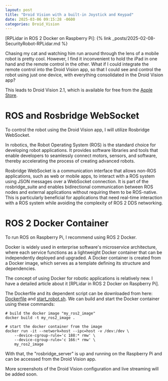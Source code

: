 ```yaml
---
layout: post
title: "Droid Vision with a built-in Joystick and Keypad"
date: 2025-03-06 09:15:28 -0600
categories: Droid_Vision
---
```


[RPLidar in ROS 2 Docker on Raspberry Pi]: {% link _posts/2025-02-08-SecurityRobot-RPLidar.md %}

Chasing my cat and watching him run around through the lens of a mobile robot is pretty cool. However, I find it inconvenient to hold the iPad in one hand and the remote control in the other. What if I could integrate the remote control into the Droid Vision app, so that I could see and control the robot using just one device, with everything consolidated in the Droid Vision app?

This leads to Droid Vision 2.1, which is available for free from the [Apple Store](https://apps.apple.com/us/app/droid-vision/id6737351549).

# ROS and Rosbridge WebSocket
To control the robot using the Droid Vision app, I will utilize Rosbridge WebSocket.

In robotics, the Robot Operating System (ROS) is the standard choice for developing robot applications. It provides software libraries and tools that enable developers to seamlessly connect motors, sensors, and software, thereby accelerating the process of creating advanced robots. 

Rosbridge WebSocket is a communication interface that allows non-ROS applications, such as web or mobile apps, to interact with a ROS system using JSON messages over a WebSocket connection. It is part of the rosbridge_suite and enables bidirectional communication between ROS nodes and external applications without requiring them to be ROS-native. This is particularly beneficial for applications that need real-time interaction with a ROS system while avoiding the complexity of ROS 2 DDS networking.

# ROS 2 Docker Container
To run ROS on Raspberry Pi, I recommend using ROS 2 Docker. 

Docker is widely used in enterprise software's microservice architecture, where each service functions as a lightweight Docker container that can be independently deployed and upgraded. A Docker container is created from a Docker image, which serves as a template defining its structure and dependencies. 

The concept of using Docker for robotic applications is relatively new. I have a detailed article about it [RPLidar in ROS 2 Docker on Raspberry Pi].

The Dockerfile and its dependent script can be downloaded from here: [Dockerfile](/code/Dockerfile) and [start_robot.sh](/code/start_robot.sh). We can build and start the Docker container using these commands:
```
# build the docker image "my_ros2_image"
docker build -t my_ros2_image .

# start the docker container from the image
docker run -it --network=host --ipc=host -v /dev:/dev \
    --device-cgroup-rule='c 188:* rmw' \
    --device-cgroup-rule='c 166:* rmw' \
    my_ros2_image
```

With that, the "rosbridge_server" is up and running on the Raspberry Pi and can be accessed from the Droid Vision app.

More screenshots of the Droid Vision configuration and live streaming will be added soon. 


